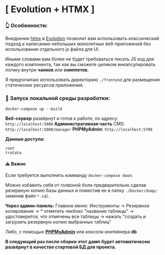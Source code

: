   # [ Evolution + HTMX ]

### 👆 Особенности:
Внедрение [htmx](https://htmx.org/) в [Evolution](https://evo.im/) позволит вам использовать классический подход к написанию небольших монолитных веб-приложений без использования отдельного js файла для UI.

Иными словами вам более не будет требоваться писать JS код для каждого компонента, так как вы сможете целиком инкапсулировать логику внутри **чанков** или **сниппетов**.

Я предпочитаю использовать директорию ```./frontend``` для размещения статических ресурсов приложения.

### 🧰 Запуск локальной среды разработки:
````
docker-compose up --build
````
**Веб-сервер** развёрнут и готов к работе, по адресу: ```http://localhost:5000```
**Административная часть** CMS: ```http://localhost:5000/manager```
**PHPMyAdmin**: ```http://localhost:5700```


**Данные доступа:**
```` 
root
tratata
````

 #### ⚠️ Важно
Если требуется выполнить комманду ```docker-compose down```:

Можно избавить себя от голвоной боли предварительно сделав резервную копию базы данных и поместив ее в папку ```./Docker/dump/``` заменив файл ```*.sql```.

**Через админ-панель:** 
Главное меню: Инструменты -> Резервное копирование -> * отметить чекбокс "название таблицы" -> удостоверится, что отмечены все таблицы -> нажать "создать и загрузить резервную копию выбранных таблиц"


Либо, с помощью **[PHPMyAdmin](http://localhost:5700)** или консоли контейнера **db**

**В следующий раз после сборки этот дамп будет автоматически развёрнут в качестве стартовой БД для проекта.**